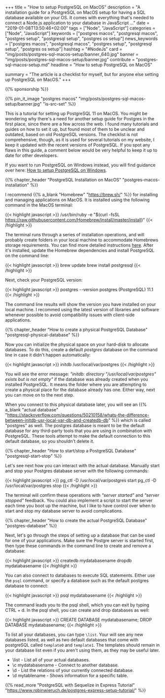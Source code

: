+++
title = "How to setup PostgreSQL on MacOS"
description = "A installation guide for a PostgreSQL on MacOS setup for having a SQL database available on your OS. It comes with everything that's needed to connect a Node.js application to your database in JavaScript ..."
date = "2019-01-08T13:50:46+02:00"
tags = ["Node", "JavaScript"]
categories = ["Node", "JavaScript"]
keywords = ["postgres macos", "postgresql macos", "postgres setup", "postgresql setup", "postgres os setup"]
news_keywords = ["postgres macos", "postgresql macos", "postgres setup", "postgresql setup", "postgres os setup"]
hashtag = "#NodeJs"
card = "img/posts/postgres-sql-macos-setup/banner_640.jpg"
banner = "img/posts/postgres-sql-macos-setup/banner.jpg"
contribute = "postgres-sql-macos-setup.md"
headline = "How to setup PostgreSQL on MacOS"

summary = "The article is a checklist for myself, but for anyone else setting up PostgreSQL on MacOS."
+++

{{% sponsorship %}}

{{% pin_it_image "postgres macos" "img/posts/postgres-sql-macos-setup/banner.jpg" "is-src-set" %}}

This is a tutorial for setting up PostgreSQL 11 on MacOS. You might be wondering why there's a need for another setup guide for Postgres in the first place, since there are a few across the web. I found many tutorials and guides on how to set it up, but found most of them to be unclear and outdated, based on old PostgreSQL versions. The checklist is not comprehensive, though, as it is used for several tutorials on my website, I keep it updated with the recent versions of PostgreSQL. If you spot any flaws in this guide, a comment below would be very helpful to keep it up to date for other developers.

If you want to run PostgreSQL on Windows instead, you will find guidance over here: [How to setup PostgreSQL on Windows](https://www.robinwieruch.de/postgres-sql-windows-setup).

{{% chapter_header "PostgreSQL Installation on MacOS" "postgres-macos-installation" %}}

I recommend {{% a_blank "Homebrew" "https://brew.sh/" %}} for installing and managing applications on MacOS. It is installed using the following command in the MacOS terminal:

{{< highlight javascript >}}
/usr/bin/ruby -e "$(curl -fsSL https://raw.githubusercontent.com/Homebrew/install/master/install)"
{{< /highlight >}}

The terminal runs through a series of installation operations, and will probably create folders in your local machine to accommodate Homebrews storage requirements. You can find more detailed instructions [here](https://www.robinwieruch.de/developer-setup/). After it's installed, update the Homebrew dependencies and install PostgreSQL on the command line:

{{< highlight javascript >}}
brew update
brew install postgresql
{{< /highlight >}}

Next, check your PostgreSQL version:

{{< highlight javascript >}}
postgres --version
postgres (PostgreSQL) 11.1
{{< /highlight >}}

The command line results will show the version you have installed on your local machine. I recommed using the latest version of libraries and software whenever possible to avoid compatibility issues with client-side applications.

{{% chapter_header "How to create a physical PostgreSQL Database" "postgresql-physical-database" %}}

Now you can initialize the physical space on your hard-disk to allocate databases. To do this, create a default *postgres* database on the command line in case it didn't happen automatically:

{{< highlight javascript >}}
initdb /usr/local/var/postgres
{{< /highlight >}}

You will see the error message: *"initdb: directory "/usr/local/var/postgres" exists but is not empty"* if the database was already created when you installed PostgreSQL. It means the folder where you are attempting to create a physical place for the database already has one. Either way, next you can move on to the next step.

When you connect to this physical database later, you will see an {{% a_blank "actual database" "https://stackoverflow.com/questions/50210158/whats-the-difference-between-initdb-usr-local-var-db-and-createdb-db" %}} which is called "postgres" as well. The postgres database is meant to be the default database for any third-party tools that you are using in combination with PostgreSQL. These tools attempt to make the default connection to this default database, so you shouldn't delete it.

{{% chapter_header "How to start/stop a PostgreSQL Database" "postgresql-start-stop" %}}

Let's see next how you can interact with the actual database. Manually start and stop your Postgres database server with the following commands:

{{< highlight javascript >}}
pg_ctl -D /usr/local/var/postgres start
pg_ctl -D /usr/local/var/postgres stop
{{< /highlight >}}

The terminal will confirm these operations with *"server started"* and *"server stopped"* feedback. You could also implement a script to start the server each time you boot up the machine, but I like to have control over when to start and stop my database server to avoid complications.

{{% chapter_header "How to create the actual PostgreSQL Database" "postgres-database" %}}

Next, let's go through the steps of setting up a database that can be used for one of your applications. Make sure the Postgre server is started first, then type these commands in the command line to create and remove a database:

{{< highlight javascript >}}
createdb mydatabasename
dropdb mydatabasename
{{< /highlight >}}

You can also connect to databases to execute SQL statements. Either use the `psql` command, or specify a database such as the default postgres database to connect:

{{< highlight javascript >}}
psql mydatabasename
{{< /highlight >}}

The command leads you to the psql shell, which you can exit by typing CTRL + d. In the psql shell, you can create and drop databases as well:

{{< highlight javascript >}}
CREATE DATABASE mydatabasename;
DROP DATABASE mydatabasename;
{{< /highlight >}}

To list all your databases, you can type `\list`. Your will see any new databases listed, as well as two default databases that come with postgreSQL called `template0` and `template1`. The templates should remain in your database list even if you aren't using them, as they may be useful later.

* \list - List all of your actual databases.
* \c mydatabasename - Connect to another database.
* \d - List the relations of your currently connected database.
* \d mytablename - Shows information for a specific table.

{{% read_more "PostgreSQL with Sequelize in Express Tutorial" "https://www.robinwieruch.de/postgres-express-setup-tutorial/" %}}